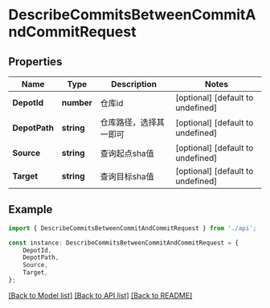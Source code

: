 # DescribeCommitsBetweenCommitAndCommitRequest


## Properties

Name | Type | Description | Notes
------------ | ------------- | ------------- | -------------
**DepotId** | **number** | 仓库id | [optional] [default to undefined]
**DepotPath** | **string** | 仓库路径，选择其一即可 | [optional] [default to undefined]
**Source** | **string** | 查询起点sha值 | [optional] [default to undefined]
**Target** | **string** | 查询目标sha值 | [optional] [default to undefined]

## Example

```typescript
import { DescribeCommitsBetweenCommitAndCommitRequest } from './api';

const instance: DescribeCommitsBetweenCommitAndCommitRequest = {
    DepotId,
    DepotPath,
    Source,
    Target,
};
```

[[Back to Model list]](../README.md#documentation-for-models) [[Back to API list]](../README.md#documentation-for-api-endpoints) [[Back to README]](../README.md)
